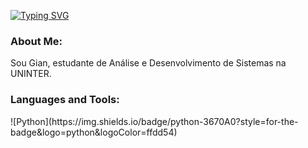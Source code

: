 [![Typing SVG](https://readme-typing-svg.herokuapp.com?font=Public+Sans&size=25&pause=1000&color=000000&background=A7A7A700&center=true&vCenter=true&width=500&lines=Hi+there%2C+name's+Gian!+%F0%9F%99%8B%F0%9F%8F%BC%E2%80%8D%E2%99%82%EF%B8%8F)](https://git.io/typing-svg)

### About Me:
<p>Sou Gian, estudante de Análise e Desenvolvimento de Sistemas na UNINTER.</p>

### Languages and Tools:
<p>![Python](https://img.shields.io/badge/python-3670A0?style=for-the-badge&logo=python&logoColor=ffdd54)</p>
